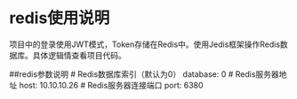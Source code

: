 # redis使用说明
项目中的登录使用JWT模式，Token存储在Redis中。使用Jedis框架操作Redis数据库。具体逻辑情查看项目代码。

##redis参数说明
    # Redis数据库索引（默认为0）
    database: 0
    # Redis服务器地址
    host: 10.10.10.26
    # Redis服务器连接端口
    port: 6380










